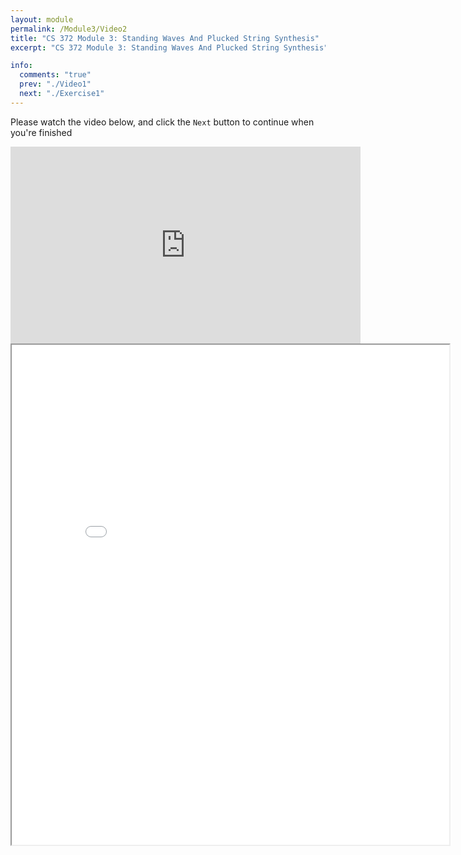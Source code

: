 ```yaml
---
layout: module
permalink: /Module3/Video2
title: "CS 372 Module 3: Standing Waves And Plucked String Synthesis"
excerpt: "CS 372 Module 3: Standing Waves And Plucked String Synthesis"

info:
  comments: "true"
  prev: "./Video1"
  next: "./Exercise1"
---
```


<p>
Please watch the video below, and click the <code>Next</code> button to continue when you're finished
</p>

<iframe width="560" height="315" src="https://www.youtube.com/embed/CgK2anZTKD0" frameborder="0" allow="accelerometer; autoplay; clipboard-write; encrypted-media; gyroscope; picture-in-picture" allowfullscreen></iframe>

<iframe src="../images/Module3/PluckedString.html" width="700" height="800"></iframe>